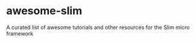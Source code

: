 # awesome-slim
A curated list of awesome tutorials and other resources for the Slim micro framework
